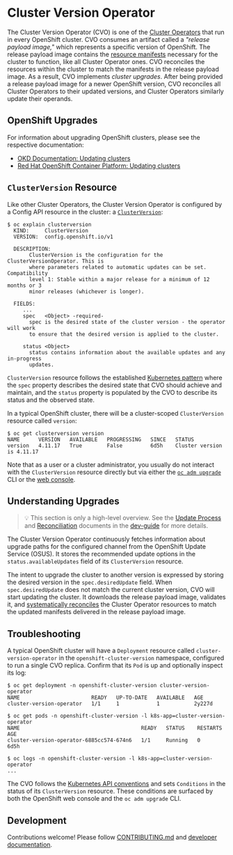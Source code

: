 # Cluster Version Operator

The Cluster Version Operator (CVO) is one of the [Cluster Operators][dev-guide-operators] that run in every OpenShift
cluster. CVO consumes an artifact called a _"release payload image,"_ which represents a specific version of OpenShift.
The release payload image contains the [resource manifests][kube-glossary-manifest] necessary for the cluster to
function, like all Cluster Operator ones. CVO reconciles the resources within the cluster to match the manifests in the
release payload image. As a result, CVO implements _cluster upgrades_. After being provided a release payload image for
a newer OpenShift version, CVO reconciles all Cluster Operators to their updated versions, and Cluster Operators
similarly update their operands.

## OpenShift Upgrades

For information about upgrading OpenShift clusters, please see the respective documentation:

- [OKD Documentation: Updating clusters][okd-updating-clusters]
- [Red Hat OpenShift Container Platform: Updating clusters][ocp-updating-clusters]

## `ClusterVersion` Resource

Like other Cluster Operators, the Cluster Version Operator is configured by a Config API resource in the cluster:
a [`ClusterVersion`][ocp-clusterversion]:

```console
$ oc explain clusterversion
  KIND:     ClusterVersion
  VERSION:  config.openshift.io/v1

  DESCRIPTION:
       ClusterVersion is the configuration for the ClusterVersionOperator. This is
       where parameters related to automatic updates can be set. Compatibility
       level 1: Stable within a major release for a minimum of 12 months or 3
       minor releases (whichever is longer).

  FIELDS:
     ...
     spec	<Object> -required-
       spec is the desired state of the cluster version - the operator will work
       to ensure that the desired version is applied to the cluster.

     status	<Object>
       status contains information about the available updates and any in-progress
       updates.
```

`ClusterVersion` resource follows the established [Kubernetes pattern][kube-spec-and-status] where the `spec`
property describes the desired state that CVO should achieve and maintain, and the `status` property is populated by the
CVO to describe its status and the observed state.

In a typical OpenShift cluster, there will be a cluster-scoped `ClusterVersion` resource called `version`:

```console
$ oc get clusterversion version
NAME      VERSION   AVAILABLE   PROGRESSING   SINCE   STATUS
version   4.11.17   True        False         6d5h    Cluster version is 4.11.17
```

Note that as a user or a cluster administrator, you usually do not interact with the `ClusterVersion` resource directly
but via either the [`oc adm upgrade`][ocp-oc-adm-upgrade] CLI or the [web console][ocp-webconsole-upgrades].

## Understanding Upgrades

> :bulb: This section is only a high-level overview. See the [Update Process][dev-guide-upgrade-workflow] and
> [Reconciliation][dev-guide-reconciliation] documents in the [dev-guide][dev-guide] for more details.

The Cluster Version Operator continuously fetches information about upgrade paths for the configured channel from the
OpenShift Update Service (OSUS). It stores the recommended update options in the `status.availableUpdates` field of
its `ClusterVersion` resource.

The intent to upgrade the cluster to another version is expressed by storing the desired version in
the `spec.desiredUpdate` field. When `spec.desiredUpdate` does not match the current cluster version, CVO will start
updating the cluster. It downloads the release payload image, validates it,
and [systematically reconciles][dev-guide-reconciliation] the Cluster Operator resources to match the updated manifests
delivered in the release payload image.

## Troubleshooting

A typical OpenShift cluster will have a `Deployment` resource called `cluster-version-operator` in
the `openshift-cluster-version` namespace, configured to run a single CVO replica. Confirm that its `Pod` is up and
optionally inspect its log:

```console
$ oc get deployment -n openshift-cluster-version cluster-version-operator
NAME                       READY   UP-TO-DATE   AVAILABLE   AGE
cluster-version-operator   1/1     1            1           2y227d

$ oc get pods -n openshift-cluster-version -l k8s-app=cluster-version-operator
NAME                                       READY   STATUS    RESTARTS   AGE
cluster-version-operator-6885cc574-674n6   1/1     Running   0          6d5h

$ oc logs -n openshift-cluster-version -l k8s-app=cluster-version-operator
...
```

The CVO follows the [Kubernetes API conventions][kube-api-conventions-status] and sets `Conditions` in the status of
its `ClusterVersion` resource. These conditions are surfaced by both the OpenShift web console and the `oc adm upgrade`
CLI.

## Development

Contributions welcome! Please follow [CONTRIBUTING.md](CONTRIBUTING.md) and [developer documentation](./docs/dev).

[dev-guide]: https://github.com/openshift/enhancements/blob/master/dev-guide

[dev-guide-operators]: https://github.com/openshift/enhancements/blob/master/dev-guide/operators.md#what-is-an-openshift-clusteroperator

[dev-guide-reconciliation]: https://github.com/openshift/enhancements/blob/master/dev-guide/cluster-version-operator/user/reconciliation.md

[dev-guide-upgrade-workflow]: https://github.com/openshift/enhancements/blob/master/dev-guide/cluster-version-operator/user/update-workflow.md

[kube-api-conventions-status]: https://github.com/kubernetes/community/blob/4c9ef2d135294355e7ca33ec7a5e01d31438df12/contributors/devel/sig-architecture/api-conventions.md#typical-status-properties

[kube-spec-and-status]: https://kubernetes.io/docs/concepts/overview/working-with-objects/kubernetes-objects/#object-spec-and-status

[kube-glossary-manifest]: https://kubernetes.io/docs/reference/glossary/?all=true#term-manifest

[okd-updating-clusters]: https://docs.okd.io/latest/updating/index.html

[ocp-updating-clusters]: https://docs.openshift.com/container-platform/latest/updating/index.html

[ocp-clusterversion]: https://docs.openshift.com/container-platform/latest/rest_api/config_apis/clusterversion-config-openshift-io-v1.html

[ocp-oc-adm-upgrade]: https://docs.openshift.com/container-platform/latest/cli_reference/openshift_cli/administrator-cli-commands.html#oc-adm-upgrade

[ocp-webconsole-upgrades]: https://docs.openshift.com/container-platform/latest/updating/updating-cluster-within-minor.html#update-upgrading-web_updating-cluster-within-minor
